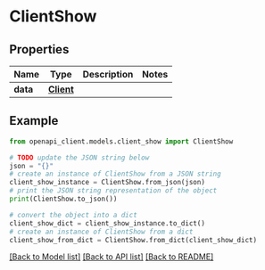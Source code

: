 # ClientShow


## Properties

Name | Type | Description | Notes
------------ | ------------- | ------------- | -------------
**data** | [**Client**](Client.md) |  | 

## Example

```python
from openapi_client.models.client_show import ClientShow

# TODO update the JSON string below
json = "{}"
# create an instance of ClientShow from a JSON string
client_show_instance = ClientShow.from_json(json)
# print the JSON string representation of the object
print(ClientShow.to_json())

# convert the object into a dict
client_show_dict = client_show_instance.to_dict()
# create an instance of ClientShow from a dict
client_show_from_dict = ClientShow.from_dict(client_show_dict)
```
[[Back to Model list]](../README.md#documentation-for-models) [[Back to API list]](../README.md#documentation-for-api-endpoints) [[Back to README]](../README.md)


